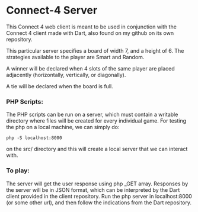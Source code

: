 # Connect-4 Server
This Connect 4 web client is meant to be used in conjunction with the Connect 4 client made with Dart, also found on my github on its own repository.

This particular server specifies a board of width 7, and a height of 6. The strategies available to the player are Smart and Random.

A winner will be declared when 4 slots of the same player are placed adjacently (horizontally, vertically, or diagonally).

A tie will be declared when the board is full.

### PHP Scripts:
The PHP scripts can be run on a server, which must contain a writable directory where files will be created for every individual game. For testing the php on a local machine, we can simply do:

    php -S localhost:8000
    
on the src/ directory and this will create a local server that we can interact with.


### To play:
The server will get the user response using php _GET array. Responses by the server will be in JSON format, which can be interpreted by the Dart client provided in the client repository. Run the php server in localhost:8000 (or some other url), and then follow the indications from the Dart repository.
